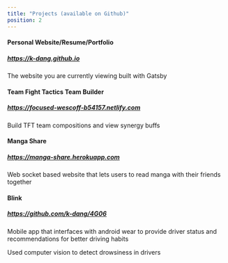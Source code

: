 ```yaml
---
title: "Projects (available on Github)"
position: 2
---
```


#### Personal Website/Resume/Portfolio

##### <https://k-dang.github.io>

The website you are currently viewing built with Gatsby

#### Team Fight Tactics Team Builder

##### <https://focused-wescoff-b54157.netlify.com>

Build TFT team compositions and view synergy buffs

#### Manga Share

##### <https://manga-share.herokuapp.com>

Web socket based website that lets users to read manga with their friends together

#### Blink

##### <https://github.com/k-dang/4G06>

Mobile app that interfaces with android wear to provide driver status and recommendations for better driving habits

Used computer vision to detect drowsiness in drivers
